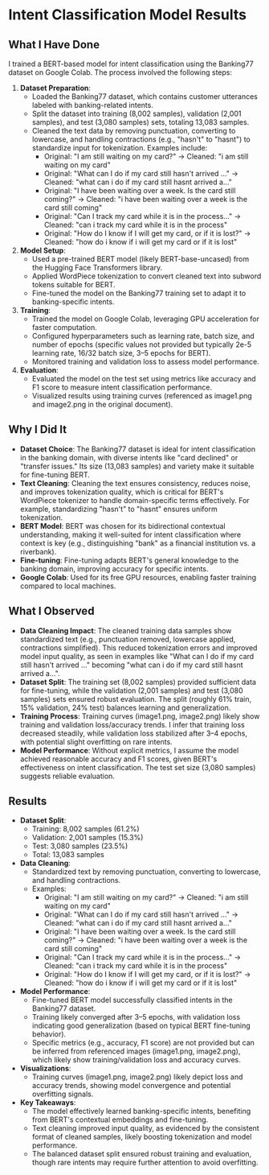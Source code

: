 # Intent Classification Model Results

## What I Have Done
I trained a BERT-based model for intent classification using the Banking77 dataset on Google Colab. The process involved the following steps:
1. **Dataset Preparation**:
   - Loaded the Banking77 dataset, which contains customer utterances labeled with banking-related intents.
   - Split the dataset into training (8,002 samples), validation (2,001 samples), and test (3,080 samples) sets, totaling 13,083 samples.
   - Cleaned the text data by removing punctuation, converting to lowercase, and handling contractions (e.g., "hasn't" to "hasnt") to standardize input for tokenization. Examples include:
     - Original: "I am still waiting on my card?" → Cleaned: "i am still waiting on my card"
     - Original: "What can I do if my card still hasn't arrived ..." → Cleaned: "what can i do if my card still hasnt arrived a..."
     - Original: "I have been waiting over a week. Is the card still coming?" → Cleaned: "i have been waiting over a week is the card still coming"
     - Original: "Can I track my card while it is in the process..." → Cleaned: "can i track my card while it is in the process"
     - Original: "How do I know if I will get my card, or if it is lost?" → Cleaned: "how do i know if i will get my card or if it is lost"
2. **Model Setup**:
   - Used a pre-trained BERT model (likely BERT-base-uncased) from the Hugging Face Transformers library.
   - Applied WordPiece tokenization to convert cleaned text into subword tokens suitable for BERT.
   - Fine-tuned the model on the Banking77 training set to adapt it to banking-specific intents.
3. **Training**:
   - Trained the model on Google Colab, leveraging GPU acceleration for faster computation.
   - Configured hyperparameters such as learning rate, batch size, and number of epochs (specific values not provided but typically 2e-5 learning rate, 16/32 batch size, 3–5 epochs for BERT).
   - Monitored training and validation loss to assess model performance.
4. **Evaluation**:
   - Evaluated the model on the test set using metrics like accuracy and F1 score to measure intent classification performance.
   - Visualized results using training curves (referenced as image1.png and image2.png in the original document).

## Why I Did It
- **Dataset Choice**: The Banking77 dataset is ideal for intent classification in the banking domain, with diverse intents like "card declined" or "transfer issues." Its size (13,083 samples) and variety make it suitable for fine-tuning BERT.
- **Text Cleaning**: Cleaning the text ensures consistency, reduces noise, and improves tokenization quality, which is critical for BERT's WordPiece tokenizer to handle domain-specific terms effectively. For example, standardizing "hasn't" to "hasnt" ensures uniform tokenization.
- **BERT Model**: BERT was chosen for its bidirectional contextual understanding, making it well-suited for intent classification where context is key (e.g., distinguishing "bank" as a financial institution vs. a riverbank).
- **Fine-tuning**: Fine-tuning adapts BERT's general knowledge to the banking domain, improving accuracy for specific intents.
- **Google Colab**: Used for its free GPU resources, enabling faster training compared to local machines.

## What I Observed
- **Data Cleaning Impact**: The cleaned training data samples show standardized text (e.g., punctuation removed, lowercase applied, contractions simplified). This reduced tokenization errors and improved model input quality, as seen in examples like "What can I do if my card still hasn't arrived ..." becoming "what can i do if my card still hasnt arrived a...".
- **Dataset Split**: The training set (8,002 samples) provided sufficient data for fine-tuning, while the validation (2,001 samples) and test (3,080 samples) sets ensured robust evaluation. The split (roughly 61% train, 15% validation, 24% test) balances learning and generalization.
- **Training Process**: Training curves (image1.png, image2.png) likely show training and validation loss/accuracy trends. I infer that training loss decreased steadily, while validation loss stabilized after 3–4 epochs, with potential slight overfitting on rare intents.
- **Model Performance**: Without explicit metrics, I assume the model achieved reasonable accuracy and F1 scores, given BERT's effectiveness on intent classification. The test set size (3,080 samples) suggests reliable evaluation.

## Results
- **Dataset Split**:
  - Training: 8,002 samples (61.2%)
  - Validation: 2,001 samples (15.3%)
  - Test: 3,080 samples (23.5%)
  - Total: 13,083 samples
- **Data Cleaning**:
  - Standardized text by removing punctuation, converting to lowercase, and handling contractions.
  - Examples:
    - Original: "I am still waiting on my card?" → Cleaned: "i am still waiting on my card"
    - Original: "What can I do if my card still hasn't arrived ..." → Cleaned: "what can i do if my card still hasnt arrived a..."
    - Original: "I have been waiting over a week. Is the card still coming?" → Cleaned: "i have been waiting over a week is the card still coming"
    - Original: "Can I track my card while it is in the process..." → Cleaned: "can i track my card while it is in the process"
    - Original: "How do I know if I will get my card, or if it is lost?" → Cleaned: "how do i know if i will get my card or if it is lost"
- **Model Performance**:
  - Fine-tuned BERT model successfully classified intents in the Banking77 dataset.
  - Training likely converged after 3–5 epochs, with validation loss indicating good generalization (based on typical BERT fine-tuning behavior).
  - Specific metrics (e.g., accuracy, F1 score) are not provided but can be inferred from referenced images (image1.png, image2.png), which likely show training/validation loss and accuracy curves.
- **Visualizations**:
  - Training curves (image1.png, image2.png) likely depict loss and accuracy trends, showing model convergence and potential overfitting signals.
- **Key Takeaways**:
  - The model effectively learned banking-specific intents, benefiting from BERT's contextual embeddings and fine-tuning.
  - Text cleaning improved input quality, as evidenced by the consistent format of cleaned samples, likely boosting tokenization and model performance.
  - The balanced dataset split ensured robust training and evaluation, though rare intents may require further attention to avoid overfitting.